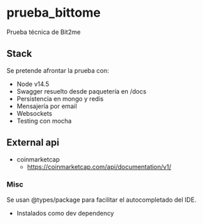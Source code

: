 # prueba_bittome
Prueba técnica de Bit2me

## Stack

Se pretende afrontar la prueba con:
- Node v14.5
- Swagger resuelto desde paquetería en /docs
- Persistencia en mongo y redis
- Mensajería por email
- Websockets
- Testing con mocha

## External api

- coinmarketcap
  - https://coinmarketcap.com/api/documentation/v1/

### Misc

Se usan @types/package para facilitar el autocompletado del IDE.
- Instalados como dev dependency 
